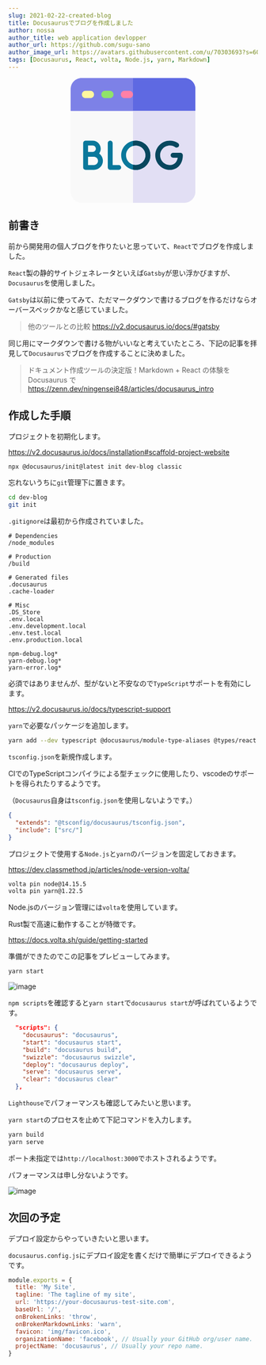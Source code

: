```yaml
---
slug: 2021-02-22-created-blog
title: Docusaurusでブログを作成しました
author: nossa
author_title: web application devlopper
author_url: https://github.com/sugu-sano
author_image_url: https://avatars.githubusercontent.com/u/70303693?s=60&v=4
tags: [Docusaurus, React, volta, Node.js, yarn, Markdown]
---
```


<svg id="Capa_1" enable-background="new 0 0 512 512" height="256" viewBox="0 0 512 512" width="512" xmlns="http://www.w3.org/2000/svg"><g><g><path d="m512 45c0-24.853-20.147-45-45-45h-422c-24.853 0-45 20.147-45 45v90c0 8.284 6.716 15 15 15h482c8.284 0 15-6.716 15-15z" fill="#7d81e7"/><path d="m467 0h-211v150h241c8.284 0 15-6.716 15-15v-90c0-24.853-20.147-45-45-45z" fill="#5e69e2"/><g><g><path d="m81 82.5h-20c-8.284 0-15-6.716-15-15s6.716-15 15-15h20c8.284 0 15 6.716 15 15s-6.716 15-15 15z" fill="#fff79f"/></g><g><path d="m161 82.5h-20c-8.284 0-15-6.716-15-15s6.716-15 15-15h20c8.284 0 15 6.716 15 15s-6.716 15-15 15z" fill="#90e36a"/></g><g><path d="m241 82.5h-20c-8.284 0-15-6.716-15-15s6.716-15 15-15h20c8.284 0 15 6.716 15 15s-6.716 15-15 15z" fill="#ff80a7"/></g></g><g><path d="m0 135v332c0 24.813 20.187 45 45 45h422c24.813 0 45-20.187 45-45v-332z" fill="#f9f9f9"/></g><path d="m256 512h211c24.813 0 45-20.187 45-45v-332h-256z" fill="#e2dff4"/></g><g><g><g><path d="m173.078 377.005c-10.979 0-11.626-.111-12.339-.233-4.801-.823-8.311-4.985-8.311-9.856v-99.916c0-5.523 4.478-10 10-10s10 4.477 10 10v90c6.774-.001 16.206-.036 24.962-.084h.057c5.497 0 9.968 4.44 9.999 9.944.03 5.522-4.421 10.024-9.944 10.056-11.356.063-19.104.089-24.424.089z" fill="#0a789b"/></g><path d="m116.811 309.839c4.165-5.525 6.638-12.393 6.638-19.829 0-18.202-14.809-33.01-33.01-33.01h-29.047c-5.522 0-10 4.477-10 10v100c0 2.66 1.06 5.21 2.944 7.087 1.875 1.866 4.412 2.913 7.056 2.913h.044c.268-.001 26.811-.119 34.076-.119 20.356 0 36.917-16.561 36.917-36.917 0-12.427-6.179-23.431-15.618-30.125zm-26.372-32.839c7.174 0 13.01 5.836 13.01 13.01s-5.836 13.01-13.01 13.01c-2.139 0-19.048.027-19.048.027v-26.047zm5.073 79.881c-4.385 0-15.704.042-24.12.076v-33.877c2.708-.011 24.12-.032 24.12-.032 9.328 0 16.917 7.589 16.917 16.917s-7.589 16.916-16.917 16.916z" fill="#0a789b"/><g><path d="m407.446 377c-33.084 0-60-26.916-60-60s26.916-60 60-60c12.021 0 23.624 3.545 33.553 10.252 4.576 3.092 5.78 9.308 2.688 13.884-3.091 4.577-9.31 5.779-13.884 2.689-6.61-4.465-14.341-6.826-22.357-6.826-22.056 0-40 17.944-40 40s17.944 40 40 40c20.124 0 29.573-14.565 32.298-30h-19.051c-5.522 0-10-4.477-10-10s4.478-10 10-10h29.915c5.522 0 10 4.477 10 10 0 35.328-21.861 60.001-53.162 60.001z" fill="#08475e"/></g><g><path d="m267.446 377c-33.084 0-60-26.916-60-60s26.916-60 60-60 60 26.916 60 60-26.916 60-60 60zm0-100c-22.056 0-40 17.944-40 40s17.944 40 40 40 40-17.944 40-40-17.944-40-40-40z" fill="#0a789b"/></g><path d="m267.446 257c-3.915 0-7.739.389-11.446 1.108v20.569c3.629-1.086 7.469-1.677 11.446-1.677 22.056 0 40 17.944 40 40s-17.944 40-40 40c-3.977 0-7.818-.592-11.446-1.677v20.569c3.708.719 7.532 1.108 11.446 1.108 33.084 0 60-26.916 60-60s-26.916-60-60-60z" fill="#08475e"/></g></g></g></svg>

## 前書き

前から開発用の個人ブログを作りたいと思っていて、`React`でブログを作成しました。

`React`製の静的サイトジェネレータといえば`Gatsby`が思い浮かびますが、`Docusaurus`を使用しました。

`Gatsby`は以前に使ってみて、ただマークダウンで書けるブログを作るだけならオーバースペックかなと感じていました。

> 他のツールとの比較
> <https://v2.docusaurus.io/docs/#gatsby>

同じ用にマークダウンで書ける物がいいなと考えていたところ、下記の記事を拝見して`Docusaurus`でブログを作成することに決めました。

> ドキュメント作成ツールの決定版！Markdown + React の体験を Docusaurus で
> <https://zenn.dev/ningensei848/articles/docusaurus_intro>

<!--truncate-->

## 作成した手順

プロジェクトを初期化します。

<https://v2.docusaurus.io/docs/installation#scaffold-project-website>

```sh
npx @docusaurus/init@latest init dev-blog classic
```

忘れないうちに`git`管理下に置きます。

```sh
cd dev-blog
git init
```

`.gitignore`は最初から作成されていました。

```.gitignore
# Dependencies
/node_modules

# Production
/build

# Generated files
.docusaurus
.cache-loader

# Misc
.DS_Store
.env.local
.env.development.local
.env.test.local
.env.production.local

npm-debug.log*
yarn-debug.log*
yarn-error.log*
```

必須ではありませんが、型がないと不安なので`TypeScript`サポートを有効にします。

<https://v2.docusaurus.io/docs/typescript-support>

`yarn`で必要なパッケージを追加します。

```sh
yarn add --dev typescript @docusaurus/module-type-aliases @types/react @types/react-router-dom @types/react-helmet @tsconfig/docusaurus
```

`tsconfig.json`を新規作成します。

CIでのTypeScriptコンパイラによる型チェックに使用したり、vscodeのサポートを得られたりするようです。

（`Docusaurus`自身は`tsconfig.json`を使用しないようです。）

```json
{
  "extends": "@tsconfig/docusaurus/tsconfig.json",
  "include": ["src/"]
}
```

プロジェクトで使用する`Node.js`と`yarn`のバージョンを固定しておきます。

<https://dev.classmethod.jp/articles/node-version-volta/>

```sh
volta pin node@14.15.5
volta pin yarn@1.22.5
```

Node.jsのバージョン管理には`volta`を使用しています。

Rust製で高速に動作することが特徴です。

<https://docs.volta.sh/guide/getting-started>

準備ができたのでこの記事をプレビューしてみます。

```sh
yarn start
```

![image](https://user-images.githubusercontent.com/70303693/108722327-5f3ed780-7566-11eb-9777-71971dbbe8ae.png)

`npm scripts`を確認すると`yarn start`で`docusaurus start`が呼ばれているようです。

```json
  "scripts": {
    "docusaurus": "docusaurus",
    "start": "docusaurus start",
    "build": "docusaurus build",
    "swizzle": "docusaurus swizzle",
    "deploy": "docusaurus deploy",
    "serve": "docusaurus serve",
    "clear": "docusaurus clear"
  },
```

`Lighthouse`でパフォーマンスも確認してみたいと思います。

`yarn start`のプロセスを止めて下記コマンドを入力します。

```sh
yarn build
yarn serve
```

ポート未指定では`http://localhost:3000`でホストされるようです。

パフォーマンスは申し分ないようです。

![image](https://user-images.githubusercontent.com/70303693/108724140-5b13b980-7568-11eb-83df-2da4738e5195.png)

## 次回の予定

デプロイ設定からやっていきたいと思います。

`docusaurus.config.js`にデプロイ設定を書くだけで簡単にデプロイできるようです。

```js
module.exports = {
  title: 'My Site',
  tagline: 'The tagline of my site',
  url: 'https://your-docusaurus-test-site.com',
  baseUrl: '/',
  onBrokenLinks: 'throw',
  onBrokenMarkdownLinks: 'warn',
  favicon: 'img/favicon.ico',
  organizationName: 'facebook', // Usually your GitHub org/user name.
  projectName: 'docusaurus', // Usually your repo name.
}
```
